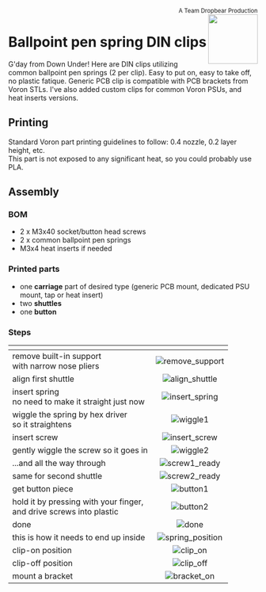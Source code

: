 <div style="text-align: right"><sub>A Team Dropbear Production</sub></div>
<img align="right" width="100" height="100" src="images/db.png">

# Ballpoint pen spring DIN clips

G'day from Down Under! Here are DIN clips utilizing common ballpoint pen springs (2 per clip). Easy to put on, easy to take off, no plastic fatique. Generic PCB clip is compatible with PCB brackets from Voron STLs. I've also added custom clips for common Voron PSUs, and heat inserts versions.

## Printing

Standard Voron part printing guidelines to follow: 0.4 nozzle, 0.2 layer height, etc.  
This part is not exposed to any significant heat, so you could probably use PLA.

## Assembly

### BOM
* 2 x M3x40 socket/button head screws
* 2 x common ballpoint pen springs
* M3x4 heat inserts if needed

### Printed parts
* one **carriage** part of desired type (generic PCB mount, dedicated PSU mount, tap or heat insert)
* two **shuttles**
* one **button**

### Steps
|<!-- -->|<!-- -->|
|:-------|:------:|
|remove built-in support<br>with narrow nose pliers|![remove_support](images/remove_support.jpg)|
|align first shuttle|![align_shuttle](images/align_shuttle.jpg)|
|insert spring<br>no need to make it straight just now|![insert_spring](images/insert_spring.jpg)|
|wiggle the spring by hex driver<br>so it straightens|![wiggle1](images/wiggle1.jpg)|
|insert screw|![insert_screw](images/insert_screw.jpg)|
|gently wiggle the screw so it goes in|![wiggle2](images/wiggle2.jpg)|
|...and all the way through|![screw1_ready](images/screw1_ready.jpg)|
|same for second shuttle|![screw2_ready](images/screw2_ready.jpg)|
|get button piece|![button1](images/button1.jpg)|
|hold it by pressing with your finger,<br>and drive screws into plastic|![button2](images/button2.jpg)|
|done|![done](images/done.jpg)|
|this is how it needs to end up inside|![spring_position](images/spring_position.jpg)|
|clip-on position|![clip_on](images/clip_on.jpg)|
|clip-off position|![clip_off](images/clip_off.jpg)|
|mount a bracket|![bracket_on](images/bracket_on.jpg)|
